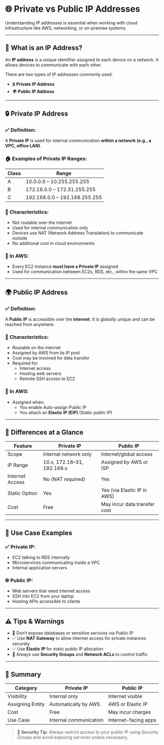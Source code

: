 # 🌐 Private vs Public IP Addresses

Understanding IP addresses is essential when working with cloud infrastructure like AWS, networking, or on-premise systems.

---

## 📌 What is an IP Address?

An **IP address** is a unique identifier assigned to each device on a network. It allows devices to communicate with each other.

There are two types of IP addresses commonly used:

- 🔒 **Private IP Address**
- 🌍 **Public IP Address**

---

## 🔒 Private IP Address

### ✅ Definition:
A **Private IP** is used for internal communication **within a network (e.g., a VPC, office LAN)**.

### 🏠 Examples of Private IP Ranges:

| Class | Range                     |
|-------|---------------------------|
| A     | 10.0.0.0 – 10.255.255.255 |
| B     | 172.16.0.0 – 172.31.255.255 |
| C     | 192.168.0.0 – 192.168.255.255 |

### 🧠 Characteristics:

- Not routable over the internet
- Used for internal communication only
- Devices use NAT (Network Address Translation) to communicate outside
- No additional cost in cloud environments

### 📍 In AWS:
- Every EC2 instance **must have a Private IP** assigned
- Used for communication between EC2s, RDS, etc., within the same VPC

---

## 🌍 Public IP Address

### ✅ Definition:
A **Public IP** is accessible over the **internet**. It is globally unique and can be reached from anywhere.

### 🧠 Characteristics:

- Routable on the internet
- Assigned by AWS from its IP pool
- Cost may be involved for data transfer
- Required for:
  - Internet access
  - Hosting web servers
  - Remote SSH access to EC2

### 📍 In AWS:
- Assigned when:
  - You enable Auto-assign Public IP
  - You attach an **Elastic IP (EIP)** (Static public IP)

---

## 🧠 Differences at a Glance

| Feature            | Private IP                     | Public IP                    |
|--------------------|--------------------------------|-------------------------------|
| Scope              | Internal network only          | Internet/global access        |
| IP Range           | 10.x, 172.16–31, 192.168.x      | Assigned by AWS or ISP        |
| Internet Access    | No (NAT required)              | Yes                           |
| Static Option      | Yes                            | Yes (via Elastic IP in AWS)   |
| Cost               | Free                           | May incur data transfer cost  |

---

## 🧱 Use Case Examples

### ✅ Private IP:
- EC2 talking to RDS internally
- Microservices communicating inside a VPC
- Internal application servers

### 🌐 Public IP:
- Web servers that need internet access
- SSH into EC2 from your laptop
- Hosting APIs accessible to clients

---

## ⚠️ Tips & Warnings

- 🚫 Don’t expose databases or sensitive services via Public IP
- ✅ Use **NAT Gateway** to allow internet access for private instances securely
- ✅ Use **Elastic IP** for static public IP allocation
- 🔐 Always use **Security Groups** and **Network ACLs** to control traffic

---

## 🧠 Summary

| Category          | Private IP            | Public IP            |
|-------------------|------------------------|-----------------------|
| Visibility        | Internal only          | Internet visible      |
| Assigning Entity  | Automatically by AWS   | AWS or Elastic IP     |
| Cost              | Free                   | May incur charges     |
| Use Case          | Internal communication | Internet-facing apps  |

> 🔐 **Security Tip**: Always restrict access to your public IP using Security Groups and avoid exposing services unless necessary.
